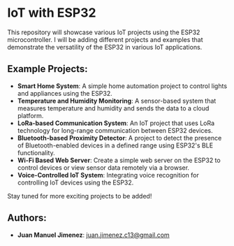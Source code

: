 # IoT with ESP32

This repository will showcase various IoT projects using the ESP32 microcontroller. I will be adding different projects and examples that demonstrate the versatility of the ESP32 in various IoT applications.

## Example Projects:

- **Smart Home System**: A simple home automation project to control lights and appliances using the ESP32.
- **Temperature and Humidity Monitoring**: A sensor-based system that measures temperature and humidity and sends the data to a cloud platform.
- **LoRa-based Communication System**: An IoT project that uses LoRa technology for long-range communication between ESP32 devices.
- **Bluetooth-based Proximity Detector**: A project to detect the presence of Bluetooth-enabled devices in a defined range using ESP32's BLE functionality.
- **Wi-Fi Based Web Server**: Create a simple web server on the ESP32 to control devices or view sensor data remotely via a browser.
- **Voice-Controlled IoT System**: Integrating voice recognition for controlling IoT devices using the ESP32.

Stay tuned for more exciting projects to be added!

## Authors:

- **Juan Manuel Jimenez**: juan.jimenez.c13@gmail.com
